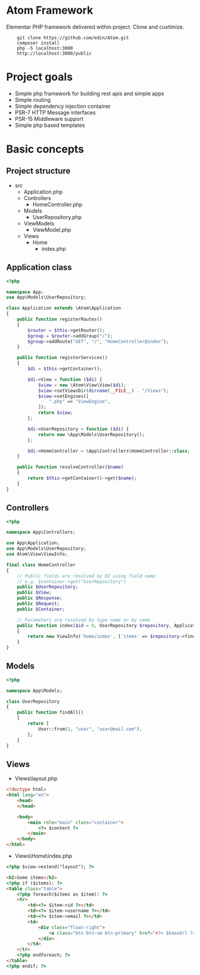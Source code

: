# Atom Framework

Elementar PHP framework delivered within project. Clone and custimize.

```
    git clone https://github.com/edin/Atom.git
    composer install
    php -S localhost:3000
    http://localhost:3000/public
```

# Project goals

- Simple php framework for building rest apis and simple apps
- Simple routing
- Simple dependency injection container
- PSR-7 HTTP Message interfaces
- PSR-15 Middleware support
- Simple php based templates

# Basic concepts

## Project structure

* src
    * Application.php
    * Controllers
        * HomeController.php
    * Models
        * UserRepository.php
    * ViewModels
        * ViewModel.php
    * Views
        * Home
            * index.php

## Application class

```php
<?php

namespace App;
use App\Models\UserRepository;

class Application extends \Atom\Application
{
    public function registerRoutes()
    {
        $router = $this->getRouter();
        $group = $router->addGroup("/");
        $group->addRoute("GET", "/", "HomeController@index");
    }

    public function registerServices()
    {
        $di = $this->getContainer();

        $di->View = function ($di) {
            $view = new \Atom\View\View($di);
            $view->setViewsDir(dirname(__FILE__) . "/Views");
            $view->setEngines([
                ".php" => "ViewEngine",
            ]);
            return $view;
        };

        $di->UserRepository = function ($di) {
            return new \App\Models\UserRepository();
        };

        $di->HomeController = \App\Controllers\HomeController::class;
    }

    public function resolveController($name)
    {
        return $this->getContainer()->get($name);
    }
}
```

## Controllers

```php
<?php

namespace App\Controllers;

use App\Application;
use App\Models\UserRepository;
use Atom\View\ViewInfo;

final class HomeController
{
    // Public fields are resolved by DI using field name
    // e.g. $container->get("UserRepository")
    public $UserRepository;
    public $View;
    public $Response;
    public $Request;
    public $Container;

    // Parameters are resolved by type name or by name
    public function index($id = 0, UserRepository $repository, Application $app)
    {
        return new ViewInfo('home/index', ['items' => $repository->findAll()]);
    }
}
```


## Models

```php
<?php

namespace App\Models;

class UserRepository
{
    public function findAll()
    {
        return [
            User::from(1, "user", "user@mail.com"),
        ];
    }
}
```

## Views

- Views\layout.php

```html
<!doctype html>
<html lang="en">
    <head>
    </head>

    <body>
        <main role="main" class="container">
            <?= $content ?>
        </main>
    </body>
</html>
```

- Views\Home\index.php

```html
<?php $view->extend("layout"); ?>

<h2>Some items</h2>
<?php if ($items): ?>
<table class="table">
    <?php foreach($items as $item): ?>
    <tr>
        <td><?= $item->id ?></td>
        <td><?= $item->username ?></td>
        <td><?= $item->email ?></td>
        <td>
            <div class="float-right">
                <a class="btn btn-sm btn-primary" href="<?= $baseUrl ?>item">Detail</a>
            </div>
        </td>
    </tr>
    <?php endforeach; ?>
</table>
<?php endif; ?>
```